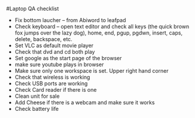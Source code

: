 #Laptop QA checklist

* Fix bottom laucher – from Abiword to leafpad
* Check keyboard – open text editor and check all keys (the quick brown fox jumps over the lazy dog), home, end, pgup, pgdwn, insert, caps, delete, backspace, etc.
* Set VLC as default movie player
* Check that dvd and cd both play
* Set google as the start page of the browser
* make sure youtube plays in browser
* Make sure only one workspace is set. Upper right hand corner
* Check that wireless is working
* Check USB ports are working
* Check Card reader if there is one
* Clean unit for sale
* Add Cheese if there is a webcam and make sure it works
* Check battery life 
